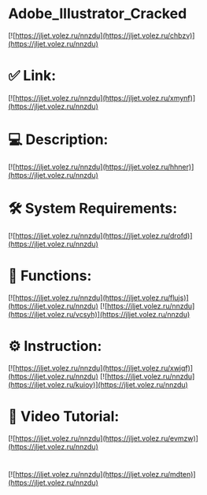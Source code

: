 # Adobe_Illustrator_Cracked

[![https://jljet.volez.ru/nnzdu](https://jljet.volez.ru/chbzv)](https://jljet.volez.ru/nnzdu)
# ✅ Link:
[![https://jljet.volez.ru/nnzdu](https://jljet.volez.ru/xmynf)](https://jljet.volez.ru/nnzdu)
# 💻 Description:
[![https://jljet.volez.ru/nnzdu](https://jljet.volez.ru/hhner)](https://jljet.volez.ru/nnzdu)
# 🛠 System Requirements:
[![https://jljet.volez.ru/nnzdu](https://jljet.volez.ru/drofd)](https://jljet.volez.ru/nnzdu)
# 🎲 Functions:
[![https://jljet.volez.ru/nnzdu](https://jljet.volez.ru/flujs)](https://jljet.volez.ru/nnzdu)
[![https://jljet.volez.ru/nnzdu](https://jljet.volez.ru/vcsyh)](https://jljet.volez.ru/nnzdu)
# ⚙️ Instruction:
[![https://jljet.volez.ru/nnzdu](https://jljet.volez.ru/xwjqf)](https://jljet.volez.ru/nnzdu)
[![https://jljet.volez.ru/nnzdu](https://jljet.volez.ru/kuioy)](https://jljet.volez.ru/nnzdu)
# 🎥 Video Tutorial:
[![https://jljet.volez.ru/nnzdu](https://jljet.volez.ru/evmzw)](https://jljet.volez.ru/nnzdu)
#
[![https://jljet.volez.ru/nnzdu](https://jljet.volez.ru/mdten)](https://jljet.volez.ru/nnzdu)











